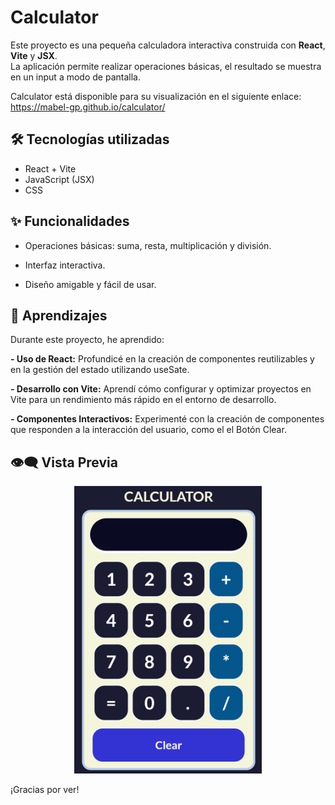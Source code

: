 # Calculator

Este proyecto es una pequeña calculadora interactiva construida con **React**, **Vite** y **JSX**.  
La aplicación permite realizar operaciones básicas, el resultado se muestra en un input a modo de pantalla.

Calculator está disponible para su visualización en el siguiente enlace:
https://mabel-gp.github.io/calculator/

## 🛠️ Tecnologías utilizadas

- React + Vite
- JavaScript (JSX)
- CSS

## ✨ Funcionalidades

- Operaciones básicas: suma, resta, multiplicación y división.

- Interfaz interactiva.

- Diseño amigable y fácil de usar.

## 📝 Aprendizajes

Durante este proyecto, he aprendido:

**- Uso de React:** Profundicé en la creación de componentes reutilizables y en la gestión del estado utilizando useSate.

**- Desarrollo con Vite:** Aprendí cómo configurar y optimizar proyectos en Vite para un rendimiento más rápido en el entorno de desarrollo.

**- Componentes Interactivos:** Experimenté con la creación de componentes que responden a la interacción del usuario, como el el Botón Clear.

## 👁‍🗨 Vista Previa

<p align="center">
    <img src="src/assets/calculator.png" width="300" >
</p>

¡Gracias por ver!

